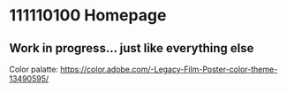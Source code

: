 # 111110100 Homepage

## Work in progress... just like everything else
Color palatte: https://color.adobe.com/-Legacy-Film-Poster-color-theme-13490595/
